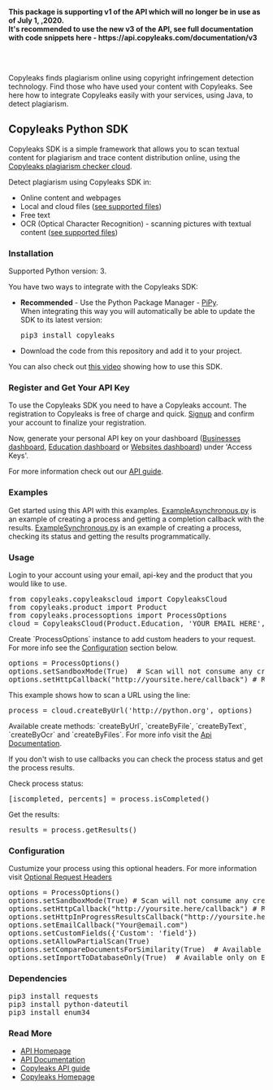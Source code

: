 <p>
	<b>This package is supporting v1 of the API which will no longer be in use as of July 1, ,2020. 
		<br>
		It's recommended to use the new v3 of the API, see full documentation with code snippets here - https://api.copyleaks.com/documentation/v3
</b>
</p>
<br>
<br>
<p>Copyleaks finds plagiarism online using copyright infringement detection technology. Find those who have used your content with Copyleaks. See here how to integrate Copyleaks easily with your services, using Java, to detect plagiarism.</p>                                     
<h2>Copyleaks Python SDK</h2>
<p>
Copyleaks SDK is a simple framework that allows you to scan textual content for plagiarism and trace content distribution online, using the <a href="https://api.copyleaks.com">Copyleaks plagiarism checker cloud</a>.
</p>
<p>
Detect plagiarism using Copyleaks SDK in:  
<ul>
<li>Online content and webpages</li>
<li>Local and cloud files (<a href=https://api.copyleaks.com/GeneralDocumentation/TechnicalSpecifications#supportedfiletypes">see supported files</a>)</li>
<li>Free text</li>
<li>OCR (Optical Character Recognition) - scanning pictures with textual content (<a href="https://api.copyleaks.com/GeneralDocumentation/TechnicalSpecifications#supportedfiletypes">see supported files</a>)</li>
</ul>
</p>
<h3>Installation</h3>
<p>Supported Python version: 3.</p><p>You have two ways to integrate with the Copyleaks SDK:</p>
<ul>
<li><b>Recommended</b> - Use the Python Package Manager - <a href="https://pypi.python.org/pypi/copyleaks">PiPy</a>.
  <br>
  When integrating this way you will automatically be able to update the SDK to its latest version:
<pre>
pip3 install copyleaks
</pre>
</li>
<li>Download the code from this repository and add it to your project.
</ul>
  <p>You can also check out <a href="https://www.youtube.com/watch?v=B2Lck9Pst2M"> this video</a> showing how to use this SDK.</p>
<h3>Register and Get Your API Key</h3>
 <p>To use the Copyleaks SDK you need to have a Copyleaks account. The registration to Copyleaks is free of charge and quick. <a href="https://copyleaks.com/Account/Register">Signup</a> and confirm your account to finalize your registration.</p>
 <p>Now, generate your personal API key on your dashboard (<a href="https://api.copyleaks.com/businessesapi">Businesses dashboard</a>, <a href="https://api.copyleaks.com/academicapi">Education dashboard</a> or <a href="https://api.copyleaks.com/websitesapi">Websites dashboard</a>) under 'Access Keys'.</p>
 <p>For more information check out our <a href="https://api.copyleaks.com/Guides/HowToUse">API guide</a>.</p>
<h3>Examples</h3>
Get started using this API with this examples. <a href="https://github.com/Copyleaks/Python-Plagiarism-Checker/blob/master/ExampleAsynchronous.py">ExampleAsynchronous.py</a> is an example of creating a process and getting a completion callback with the results. <a href="https://github.com/Copyleaks/Python-Plagiarism-Checker/blob/master/ExampleSynchronous.py">ExampleSynchronous.py</a> is an example of creating a process, checking its status and getting the results programmatically.
<h3>Usage</h3>
<p>Login to your account using your email, api-key and the product that you would like to use.
</p>
<pre>
from copyleaks.copyleakscloud import CopyleaksCloud
from copyleaks.product import Product
from copyleaks.processoptions import ProcessOptions
cloud = CopyleaksCloud(Product.Education, 'YOUR_EMAIL_HERE', 'YOUR_API_KEY_HERE')# You can change the product.
</pre>
<p>Create `ProcessOptions` instance to add custom headers to your request. For more info see the <a href="https://github.com/Copyleaks/Python-Plagiarism-Checker#configuration">Configuration</a> section below.
</p>
<pre>
options = ProcessOptions()
options.setSandboxMode(True)  # Scan will not consume any credits and will return dummy results.
options.setHttpCallback("http://yoursite.here/callback") # Recieve a completion callback with the results. For testing purposes we recommend using http://requestb.in
</pre>
<p>This example shows how to scan a URL using the line:</p>
<pre>process = cloud.createByUrl('http://python.org', options)</pre>
<p>Available create methods: `createByUrl`, `createByFile`, `createByText`, `createByOcr` and `createByFiles`.
For more info visit the <a href="https://api.copyleaks.com/documentation">Api Documentation</a>.
</p>
<p>If you don't wish to use callbacks you can check the process status and get the process results.</p>
<p>Check process status:
</p>
<pre>
[iscompleted, percents] = process.isCompleted()
</pre>
<p>Get the results:</p>
<pre>results = process.getResults()</pre>
<h3>Configuration</h3>
<p>Custumize your process using this optional headers. For more information visit <a href="https://api.copyleaks.com/documentation/headers">Optional Request Headers</a>
</p>
<pre>
options = ProcessOptions()
options.setSandboxMode(True) # Scan will not consume any credits and will return dummy results.
options.setHttpCallback("http://yoursite.here/callback") # Recieve a completion callback. For testing purposes we recommend using http://requestb.in
options.setHttpInProgressResultsCallback("http://yoursite.here/callback/results")
options.setEmailCallback("Your@email.com")
options.setCustomFields({'Custom': 'field'})
options.setAllowPartialScan(True)
options.setCompareDocumentsForSimilarity(True)  # Available only on compareByFiles
options.setImportToDatabaseOnly(True)  # Available only on Education API
</pre>
<h3>Dependencies</h3>
<pre>
pip3 install requests
pip3 install python-dateutil
pip3 install enum34
</pre>
<h3>Read More</h3>
<ul>
<li><a href="https://api.copyleaks.com">API Homepage</a></li>
<li><a href="https://api.copyleaks.com/documentation">API Documentation</a></li>
<li><a href="https://api.copyleaks.com/Guides/HowToUse">Copyleaks API guide</a></li>
<li><a href="https://copyleaks.com">Copyleaks Homepage</a></li>
</ul>
